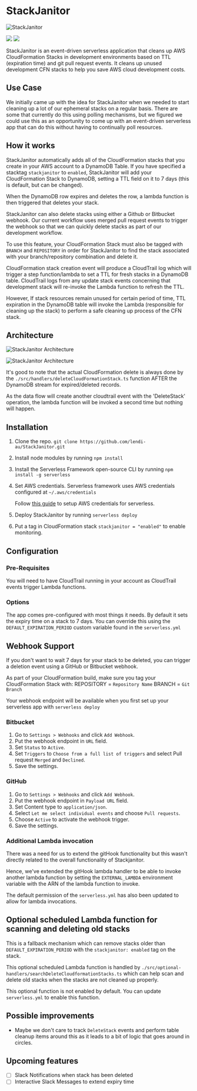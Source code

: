 # StackJanitor

![StackJanitor](https://i.imgur.com/XXdfuf9.png)

![](https://github.com/lendi-au/StackJanitor/workflows/Build/badge.svg)
![](https://github.com/lendi-au/StackJanitor/workflows/Release/badge.svg)

StackJanitor is an event-driven serverless application that cleans up AWS CloudFormation Stacks in development environments based on TTL (expiration time) and git pull request events. It cleans up unused development CFN stacks to help you save AWS cloud development costs.

## Use Case

We initially came up with the idea for StackJanitor when we needed to start cleaning up a lot of our ephemeral stacks on a regular basis. There are some that currently do this using polling mechanisms, but we figured we could use this as an opportunity to come up with an event-driven serverless app that can do this without having to continually poll resources.

## How it works

StackJanitor automatically adds all of the CloudFormation stacks that you create in your AWS account to a DynamoDB Table.
If you have specified a stacktag `stackjanitor` to `enabled`, StackJanitor will add your CloudFormation Stack to DynamoDB, setting a TTL field on it to 7 days (this is default, but can be changed).

When the DynamoDB row expires and deletes the row, a lambda function is then triggered that deletes your stack.

StackJanitor can also delete stacks using either a Github or Bitbucket webhook. Our current workflow uses merged pull request events to trigger the webhook so that we can quickly delete stacks as part of our development workflow.

To use this feature, your CloudFormation Stack must also be tagged with `BRANCH` and `REPOSITORY` in order for StackJanitor to find the stack associated with your branch/repository combination and delete it.

CloudFormation stack creation event will produce a CloudTrail log which will trigger a step function/lambda to set a TTL for fresh stacks in a DynamoDB table.
CloudTrail logs from any update stack events concerning that development stack will re-invoke the Lambda function to refresh the TTL.

However, If stack resources remain unused for certain period of time, TTL expiration in the DynamoDB table will invoke the Lambda (responsible for cleaning up the stack) to perform a safe cleaning up process of the CFN stack.

## Architecture

![StackJanitor Architecture](./img/StackJanitor.png "StackJanitor Architecture")

![StackJanitor Architecture](./img/StackJanitor-git.jpg "StackJanitor Architecture")

It's good to note that the actual CloudFormation delete is always done by the
`./src/handlers/deleteCloudFormationStack.ts` function AFTER the DynamoDB
stream for expired/deleted records.

As the data flow will create another cloudtrail event with the 'DeleteStack'
operation, the lambda function will be invoked a second time but nothing
will happen.

## Installation

1. Clone the repo.
   `git clone https://github.com/lendi-au/StackJanitor.git`
2. Install node modules by running `npm install`
3. Install the Serverless Framework open-source CLI by running `npm install -g serverless`
4. Set AWS credentials. Serverless framework uses AWS credentials configured at `~/.aws/credentials`

   Follow [this guide](https://serverless.com/framework/docs/providers/aws/guide/credentials/) to setup AWS credentials for serverless.

5. Deploy StackJanitor by running `serverless deploy`
6. Put a tag in CloudFormation stack `stackjanitor = "enabled"` to enable monitoring.

## Configuration

### Pre-Requisites

You will need to have CloudTrail running in your account as CloudTrail events trigger Lambda functions.

### Options

The app comes pre-configured with most things it needs. By default it sets the expiry time on a stack to 7 days.
You can override this using the `DEFAULT_EXPIRATION_PERIOD` custom variable found in the `serverless.yml`

## Webhook Support

If you don't want to wait 7 days for your stack to be deleted, you can trigger
a deletion event using a GitHub or Bitbucket webhook.

As part of your CloudFormation build, make sure you tag your CloudFormation
Stack with:
REPOSITORY = `Repository Name`
BRANCH = `Git Branch`

Your webhook endpoint will be available when you first set up your serverless
app with `serverless deploy`

### Bitbucket

1. Go to `Settings > Webhooks` and click `Add Webhook`.
2. Put the webhook endpoint in `URL` field.
3. Set `Status` to `Active`.
4. Set `Triggers` to `Choose from a full list of triggers` and select Pull request `Merged` and `Declined`.
5. Save the settings.

### GitHub

1. Go to `Settings > Webhooks` and click `Add Webhook`.
2. Put the webhook endpoint in `Payload URL` field.
3. Set Content type to `application/json`.
4. Select `Let me select individual events` and choose `Pull requests`.
5. Choose `Active` to activate the webhook trigger.
6. Save the settings.

### Additional Lambda invocation

There was a need for us to extend the gitHook functionality but this wasn't
directly related to the overall functionality of Stackjanitor.

Hence, we've extended the gitHook lambda handler to be able to invoke another
lambda function by setting the `EXTERNAL_LAMBDA` environment variable with the
ARN of the lambda function to invoke.

The default permission of the `serverless.yml` has also been updated to allow
for lambda invocations.

## Optional scheduled Lambda function for scanning and deleting old stacks

This is a fallback mechanism which can remove stacks older than
`DEFAULT_EXPIRATION_PERIOD` with the `stackjanitor: enabled` tag on the stack.

This optional scheduled Lambda function is handled by
`./src/optional-handlers/searchDeleteCloudformationStacks.ts` which can help
scan and delete old stacks when the stacks are not cleaned up properly.

This optional function is not enabled by default. You can update
`serverless.yml` to enable this function.

## Possible improvements

- Maybe we don't care to track `DeleteStack` events and perform table cleanup
  items around this as it leads to a bit of logic that goes around in circles.

## Upcoming features

- [ ] Slack Notifications when stack has been deleted
- [ ] Interactive Slack Messages to extend expiry time
